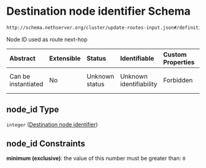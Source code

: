 # Destination node identifier Schema

```txt
http://schema.nethserver.org/cluster/update-routes-input.json#/definitions/changeList/items/properties/node_id
```

Node ID used as route next-hop

| Abstract            | Extensible | Status         | Identifiable            | Custom Properties | Additional Properties | Access Restrictions | Defined In                                                                            |
| :------------------ | :--------- | :------------- | :---------------------- | :---------------- | :-------------------- | :------------------ | :------------------------------------------------------------------------------------ |
| Can be instantiated | No         | Unknown status | Unknown identifiability | Forbidden         | Allowed               | none                | [update-routes-input.json\*](cluster/update-routes-input.json "open original schema") |

## node\_id Type

`integer` ([Destination node identifier](update-routes-input-definitions-changelist-items-properties-destination-node-identifier.md))

## node\_id Constraints

**minimum (exclusive)**: the value of this number must be greater than: `0`
